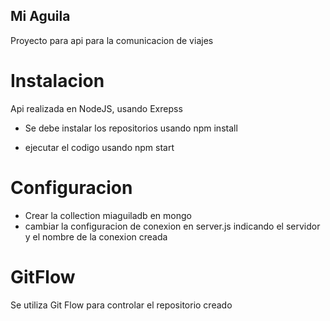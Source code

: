 Mi Aguila
-
Proyecto para api para la comunicacion de viajes


Instalacion
=
Api realizada en NodeJS, usando Exrepss

* Se debe instalar los repositorios usando npm install

* ejecutar el codigo usando npm start


Configuracion
=

* Crear la collection miaguiladb en mongo
* cambiar la configuracion de conexion en server.js indicando el servidor y el nombre de la conexion creada


GitFlow
=

Se utiliza Git Flow para controlar el repositorio creado
